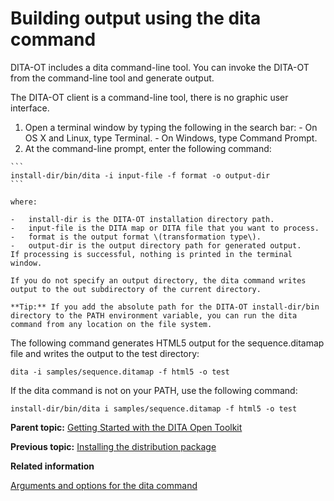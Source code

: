 # Building output using the dita command

DITA-OT includes a dita command-line tool. You can invoke the DITA-OT from the command-line tool and generate output.

The DITA-OT client is a command-line tool, there is no graphic user interface.

1.   Open a terminal window by typing the following in the search bar: 
    -   On OS X and Linux, type Terminal.
    -   On Windows, type Command Prompt.
2.   At the command-line prompt, enter the following command: 

    ```
    install-dir/bin/dita -i input-file -f format -o output-dir
    ```

    where:

    -   install-dir is the DITA-OT installation directory path.
    -   input-file is the DITA map or DITA file that you want to process.
    -   format is the output format \(transformation type\).
    -   output-dir is the output directory path for generated output.
    If processing is successful, nothing is printed in the terminal window.

    If you do not specify an output directory, the dita command writes output to the out subdirectory of the current directory.

    **Tip:** If you add the absolute path for the DITA-OT install-dir/bin directory to the PATH environment variable, you can run the dita command from any location on the file system.


The following command generates HTML5 output for the sequence.ditamap file and writes the output to the test directory:

```
dita -i samples/sequence.ditamap -f html5 -o test
```

If the dita command is not on your PATH, use the following command:

```
install-dir/bin/dita i samples/sequence.ditamap -f html5 -o test
```

**Parent topic:** [Getting Started with the DITA Open Toolkit](../getting-started/index.md)

**Previous topic:** [Installing the distribution package](../getting-started/installing-client.md)

**Related information**  


[Arguments and options for the dita command](../parameters/dita-command-arguments.md)

